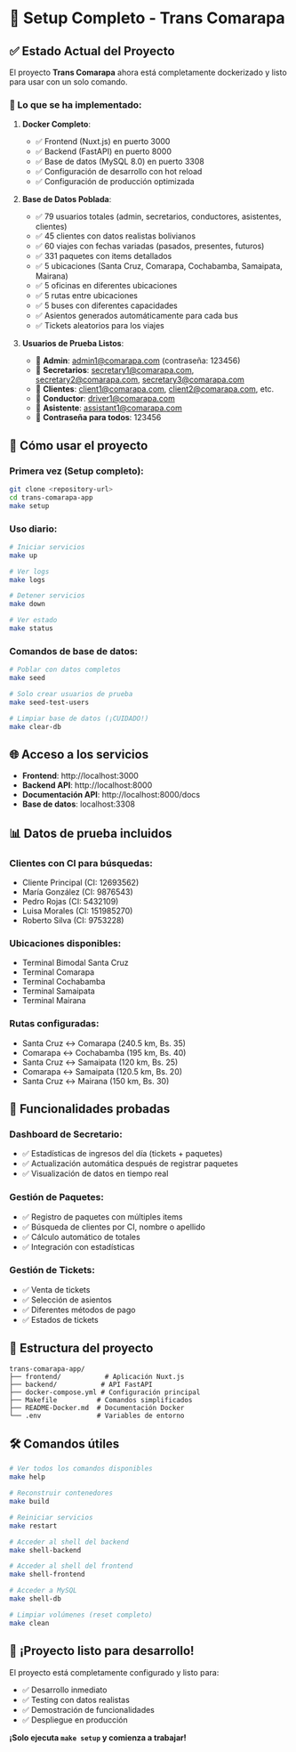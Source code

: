 # 🚀 Setup Completo - Trans Comarapa

## ✅ Estado Actual del Proyecto

El proyecto **Trans Comarapa** ahora está completamente dockerizado y listo para usar con un solo comando.

### 🎯 Lo que se ha implementado:

1. **Docker Completo**:
   - ✅ Frontend (Nuxt.js) en puerto 3000
   - ✅ Backend (FastAPI) en puerto 8000  
   - ✅ Base de datos (MySQL 8.0) en puerto 3308
   - ✅ Configuración de desarrollo con hot reload
   - ✅ Configuración de producción optimizada

2. **Base de Datos Poblada**:
   - ✅ 79 usuarios totales (admin, secretarios, conductores, asistentes, clientes)
   - ✅ 45 clientes con datos realistas bolivianos
   - ✅ 60 viajes con fechas variadas (pasados, presentes, futuros)
   - ✅ 331 paquetes con items detallados
   - ✅ 5 ubicaciones (Santa Cruz, Comarapa, Cochabamba, Samaipata, Mairana)
   - ✅ 5 oficinas en diferentes ubicaciones
   - ✅ 5 rutas entre ubicaciones
   - ✅ 5 buses con diferentes capacidades
   - ✅ Asientos generados automáticamente para cada bus
   - ✅ Tickets aleatorios para los viajes

3. **Usuarios de Prueba Listos**:
   - 📧 **Admin**: admin1@comarapa.com (contraseña: 123456)
   - 📧 **Secretarios**: secretary1@comarapa.com, secretary2@comarapa.com, secretary3@comarapa.com
   - 📧 **Clientes**: client1@comarapa.com, client2@comarapa.com, etc.
   - 📧 **Conductor**: driver1@comarapa.com
   - 📧 **Asistente**: assistant1@comarapa.com
   - 🔑 **Contraseña para todos**: 123456

## 🚀 Cómo usar el proyecto

### Primera vez (Setup completo):
```bash
git clone <repository-url>
cd trans-comarapa-app
make setup
```

### Uso diario:
```bash
# Iniciar servicios
make up

# Ver logs
make logs

# Detener servicios  
make down

# Ver estado
make status
```

### Comandos de base de datos:
```bash
# Poblar con datos completos
make seed

# Solo crear usuarios de prueba
make seed-test-users

# Limpiar base de datos (¡CUIDADO!)
make clear-db
```

## 🌐 Acceso a los servicios

- **Frontend**: http://localhost:3000
- **Backend API**: http://localhost:8000
- **Documentación API**: http://localhost:8000/docs
- **Base de datos**: localhost:3308

## 📊 Datos de prueba incluidos

### Clientes con CI para búsquedas:
- Cliente Principal (CI: 12693562)
- María González (CI: 9876543)  
- Pedro Rojas (CI: 5432109)
- Luisa Morales (CI: 151985270)
- Roberto Silva (CI: 9753228)

### Ubicaciones disponibles:
- Terminal Bimodal Santa Cruz
- Terminal Comarapa
- Terminal Cochabamba  
- Terminal Samaipata
- Terminal Mairana

### Rutas configuradas:
- Santa Cruz ↔ Comarapa (240.5 km, Bs. 35)
- Comarapa ↔ Cochabamba (195 km, Bs. 40)
- Santa Cruz ↔ Samaipata (120 km, Bs. 25)
- Comarapa ↔ Samaipata (120.5 km, Bs. 20)
- Santa Cruz ↔ Mairana (150 km, Bs. 30)

## 🔧 Funcionalidades probadas

### Dashboard de Secretario:
- ✅ Estadísticas de ingresos del día (tickets + paquetes)
- ✅ Actualización automática después de registrar paquetes
- ✅ Visualización de datos en tiempo real

### Gestión de Paquetes:
- ✅ Registro de paquetes con múltiples items
- ✅ Búsqueda de clientes por CI, nombre o apellido
- ✅ Cálculo automático de totales
- ✅ Integración con estadísticas

### Gestión de Tickets:
- ✅ Venta de tickets
- ✅ Selección de asientos
- ✅ Diferentes métodos de pago
- ✅ Estados de tickets

## 📁 Estructura del proyecto

```
trans-comarapa-app/
├── frontend/           # Aplicación Nuxt.js
├── backend/           # API FastAPI
├── docker-compose.yml # Configuración principal
├── Makefile          # Comandos simplificados
├── README-Docker.md  # Documentación Docker
└── .env              # Variables de entorno
```

## 🛠️ Comandos útiles

```bash
# Ver todos los comandos disponibles
make help

# Reconstruir contenedores
make build

# Reiniciar servicios
make restart

# Acceder al shell del backend
make shell-backend

# Acceder al shell del frontend  
make shell-frontend

# Acceder a MySQL
make shell-db

# Limpiar volúmenes (reset completo)
make clean
```

## 🎉 ¡Proyecto listo para desarrollo!

El proyecto está completamente configurado y listo para:
- ✅ Desarrollo inmediato
- ✅ Testing con datos realistas
- ✅ Demostración de funcionalidades
- ✅ Despliegue en producción

**¡Solo ejecuta `make setup` y comienza a trabajar!** 